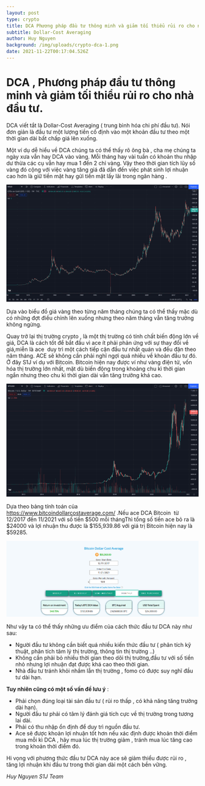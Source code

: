 ```yaml
---
layout: post
type: crypto
title: DCA Phương pháp đầu tư thông minh và giảm tối thiểu rủi ro cho nhà đầu tư mới.
subtitle: Dollar-Cost Averaging
author: Huy Nguyen
background: /img/uploads/crypto-dca-1.png
date: 2021-11-22T00:17:04.526Z
---
```

# **DCA , Phương pháp đầu tư thông minh và giảm tối thiểu rủi ro cho nhà đầu tư.**

<!--StartFragment-->

DCA viết tắt là Dollar-Cost Averaging ( trung bình hóa chi phí đầu tư). Nói đơn giản  là đầu tư một lượng tiền cố định vào một khoản đầu tư theo một thời gian dài bất chấp giá lên xuống.

Một ví dụ dễ hiểu về DCA chúng ta có thể thấy rõ ông bà , cha mẹ chúng ta ngày xưa vẫn hay DCA vào vàng. Mỗi tháng hay vài tuần có khoản thu nhập dư thừa các cụ vẫn hay mua 1 đến 2 chỉ vàng. Vậy theo thời gian tích lũy số vàng đó cộng với việc vàng tăng giá đã dẫn đến việc phát sinh lợi nhuận cao hơn là giữ tiền mặt hay gửi tiền mặt lấy lãi trong ngân hàng .

![Biểu đồ tăng trưởng toàn thời gian của vàng](/img/uploads/crypto-dca-2.png)

Dựa vào biểu đồ giá vàng theo từng năm tháng chúng ta có thể thấy mặc dù có những đợt điều chỉnh lên xuống nhưng theo năm tháng vẫn tăng trưởng không ngừng.

Quay trở lại thị trường crypto , là một thị trường có tính chất biến động lớn về giá, DCA là cách tốt để bắt đầu vì ace ít phải phản ứng với sự thay đổi về giá,miễn là ace  duy trì một cách tiếp cận đầu tư nhất quán và đều đặn theo năm tháng. ACE sẽ không cần phải nghĩ ngợi quá nhiều về khoản đầu tư đó.\
Ở đây S1J ví dụ với Bitcoin. Bitcoin hiện nay được ví như vàng điện tử, vốn hóa thị trường lớn nhất, mặt dù biến động trong khoảng chu kì thời gian ngắn nhưng theo chu kì thời gian dài vẫn tăng trưởng khá cao.

![Biểu đồ tăng trưởng toàn thời gian của Bitcoin](/img/uploads/crypto-dca-3.png)

Dựa theo bảng tính toán của <https://www.bitcoindollarcostaverage.com/> .Nếu ace DCA Bitcoin  từ 12/2017 đến 11/2021 với số tiền $500 mỗi thángThì tổng số tiền ace bỏ ra là $24000 và lợi nhuận thu được là $155,939.86 với giá trị Bitcoin hiện nay là $59285.

![](/img/uploads/cryto-dca-4.png)

Như vậy ta có thể thấy những ưu điểm của cách thức đầu tư DCA này như sau:

* Người đầu tư không cần biết quá nhiều kiến thức đầu tư ( phân tích kỹ thuật, phân tích tâm lý thị trường, thông tin thị trường ..)
* Không cần phải bỏ nhiều thời gian theo dõi thị trường,đầu tư với số tiền nhỏ nhưng lợi nhuận đạt được khá cao theo thời gian.
* Nhà đầu tư tránh khỏi nhầm lẫn thị trường , fomo có được suy nghĩ đầu tư dài hạn.

**Tuy nhiên cũng có một số vấn đề lưu ý** :

* Phải chọn đúng loại tài sản đầu tư ( rủi ro thấp , có khả năng tăng trưởng dài hạn).
* Người đầu tư phải có tâm lý đánh giá tích cực về thị trường trong tương lai dài.
* Phải có thu nhập ổn định để duy trì nguồn đầu tư.
* Ace sẽ được khoản lợi nhuận tốt hơn nếu xác định được khoản thời điểm mua mỗi kì DCA , hãy mua lúc thị trường giảm , tránh mua lúc tăng cao trong khoản thời điểm đó.

Hi vọng với phương thức đầu tư DCA này ace sẽ giảm thiểu được rủi ro , tăng lợi nhuận khi đầu tư trong thời gian dài một cách bền vững.

*Huy Nguyen S1J Team*

<!--EndFragment-->